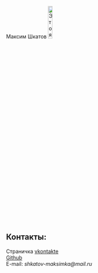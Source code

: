 <!doctype html>
<html>
  <head>
    <meta charset="utf-8">
    <title>Моя личная страничка</title>
  </head>
  <body>
    <left<h1>Максим Шкатов</h1></left>
    <left><img alt="Это я" width="15%" scr="me.jpg"></left>
    <br/>
    <h2>Контакты:</h2>
    Страничка <a href=https://https://vk.com/id504524604/username/>vkontakte</a>
    <br/>
    <a href=https://https://github.com/MAXim-Shkatov123-creator/username>Github</a>
    <br/>
    E-mail: <i>shkatov-maksimka@mail.ru</i>
  </body>
</html>








